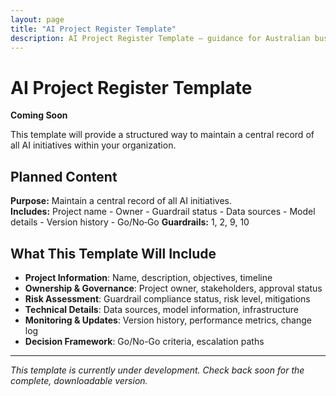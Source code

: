 ```yaml
---
layout: page
title: "AI Project Register Template"
description: AI Project Register Template — guidance for Australian businesses.
---
```


# AI Project Register Template

**Coming Soon**

This template will provide a structured way to maintain a central record of all AI initiatives within your organization.

## Planned Content

**Purpose:** Maintain a central record of all AI initiatives.  
**Includes:** Project name - Owner - Guardrail status - Data sources - Model details - Version history - Go/No‑Go
**Guardrails:** 1, 2, 9, 10

## What This Template Will Include

- **Project Information**: Name, description, objectives, timeline
- **Ownership & Governance**: Project owner, stakeholders, approval status
- **Risk Assessment**: Guardrail compliance status, risk level, mitigations
- **Technical Details**: Data sources, model information, infrastructure
- **Monitoring & Updates**: Version history, performance metrics, change log
- **Decision Framework**: Go/No-Go criteria, escalation paths

---

*This template is currently under development. Check back soon for the complete, downloadable version.*
